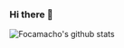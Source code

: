 ### Hi there 👋

<!--
**Focamacho/Focamacho** is a ✨ _special_ ✨ repository because its `README.md` (this file) appears on your GitHub profile.

Here are some ideas to get you started:

- 🔭 I’m currently working on ...
- 🌱 I’m currently learning ...
- 👯 I’m looking to collaborate on ...
- 🤔 I’m looking for help with ...
- 💬 Ask me about ...
- 📫 How to reach me: ...
- 😄 Pronouns: ...
- ⚡ Fun fact: ...
-->
![Focamacho's github stats](https://github-readme-stats.vercel.app/api?username=Focamacho&count_private=true&theme=tokyonight)
